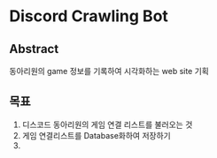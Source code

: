 # Discord Crawling Bot

## Abstract
동아리원의 game 정보를 기록하여 시각화하는 web site 기획

## 목표
1. 디스코드 동아리원의 게임 연결 리스트를 불러오는 것
2. 게임 연결리스트를 Database화하여 저장하기
3. 

